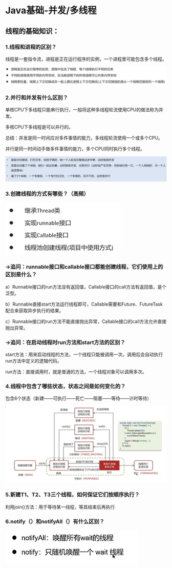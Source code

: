 # Java基础-并发/多线程

## **线程的基础知识：**

###  1.线程和进程的区别？

线程是一套指令流，进程是正在运行程序的实例，一个进程里可能包含多个线程。

![image-20250814184647823](https://raw.githubusercontent.com/Yzitong/When-Java-meets-LLM/main/images/image-20250814184647823.png)

### 2.并行和并发有什么区别？

单核CPU下多线程只能串行执行，一般将这种多线程轮流使用CPU的做法称为并发。

多核CPU下多线程是可以并行的。

总结：并发是同一时间应对多件事情的能力，多线程轮流使用一个或多个CPU。

 并行是同一时间动手做多件事情的能力，多个CPU同时执行多个线程。

![image-20250816213936973](https://raw.githubusercontent.com/Yzitong/When-Java-meets-LLM/main/images/image-20250816213936973.png)

### 3.创建线程的方式有哪些？（高频）

<img src="https://raw.githubusercontent.com/Yzitong/When-Java-meets-LLM/main/images/image-20250816214004881.png" alt="image-20250816214004881" style="zoom: 50%;" />

### →追问：runnable接口和callable接口都能创建线程，它们使用上的区别是什么？

a）Runnable接口的run方法没有返回值，Callable接口的call方法有返回值，是个泛型。

b）Runnable直接start方法运行线程即可，Callable需要和Future、FutureTask配合来获取异步执行的结果。

c）Runnable接口的run方法不能直接抛出异常，Callable接口的call方法允许直接抛出异常。

 

### →追问：在启动线程时run方法和start方法的区别？

start方法：用来启动线程的方法，一个线程只能被调用一次。调用后会自动执行run方法中定义的逻辑代码。

run方法：直接调用时，就是普通的方法，一个线程对象可以调用多次。

 

### 4.线程中包含了哪些状态，状态之间是如何变化的？

包含6个状态（新建——可执行——死亡——阻塞——等待——计时等待）

![image-20250816214320648](https://raw.githubusercontent.com/Yzitong/When-Java-meets-LLM/main/images/image-20250816214320648.png)

### 5.新建T1、T2、T3三个线程，如何保证它们按顺序执行？

利用join()方法：用于等待某一线程，等其结束后再执行

### 6.notify（）和notifyAll（）有什么区别？

<img src="https://raw.githubusercontent.com/Yzitong/When-Java-meets-LLM/main/images/image-20250816221245562.png" alt="image-20250816221245562" style="zoom: 50%;" />

